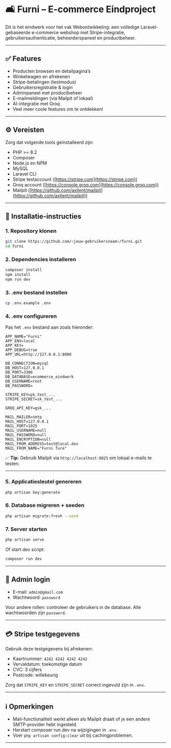 # 🛋️ Furni – E-commerce Eindproject

Dit is het eindwerk voor het vak Webontwikkeling: een volledige Laravel-gebaseerde e-commerce webshop met Stripe-integratie, gebruikersauthenticatie, beheerderspaneel en productbeheer.

---

## ✅ Features

- Producten browsen en detailpagina’s  
- Winkelwagen en afrekenen  
- Stripe-betalingen (testmodus)  
- Gebruikersregistratie & login  
- Adminpaneel met productbeheer  
- E-mailmeldingen (via Mailpit of lokaal)  
- AI-integratie met Groq  
- Veel meer coole features om te ontdekken!

---

## ⚙️ Vereisten

Zorg dat volgende tools geïnstalleerd zijn:

- PHP >= 8.2  
- Composer  
- Node.js en NPM  
- MySQL  
- Laravel CLI  
- Stripe testaccount ([https://stripe.com](https://stripe.com))  
- Groq account ([https://console.groq.com](https://console.groq.com))  
- Mailpit ([https://github.com/axllent/mailpit](https://github.com/axllent/mailpit))

---

## 🚀 Installatie-instructies

### 1. Repository klonen

```bash
git clone https://github.com/<jouw-gebruikersnaam>/furni.git  
cd furni
```

### 2. Dependencies installeren

```bash
composer install  
npm install  
npm run dev
```

### 3. .env bestand instellen

```bash
cp .env.example .env
```

### 4. .env configureren

Pas het `.env` bestand aan zoals hieronder:

```env
APP_NAME="Furni"
APP_ENV=local
APP_KEY=
APP_DEBUG=true
APP_URL=http://127.0.0.1:8000

DB_CONNECTION=mysql
DB_HOST=127.0.0.1
DB_PORT=3306
DB_DATABASE=ecommerce_eindwerk
DB_USERNAME=root
DB_PASSWORD=

STRIPE_KEY=pk_test_...
STRIPE_SECRET=sk_test_...

GROQ_API_KEY=gsk_...

MAIL_MAILER=smtp
MAIL_HOST=127.0.0.1
MAIL_PORT=1025
MAIL_USERNAME=null
MAIL_PASSWORD=null
MAIL_ENCRYPTION=null
MAIL_FROM_ADDRESS=test@local.dev
MAIL_FROM_NAME="Furni Ture"
```

✅ **Tip:** Gebruik Mailpit via `http://localhost:8025` om lokaal e-mails te testen.

---

### 5. Applicatiesleutel genereren

```bash
php artisan key:generate
```

### 6. Database migreren + seeden

```bash
php artisan migrate:fresh --seed
```

### 7. Server starten

```bash
php artisan serve
```

Of start dev script:

```bash
composer run dev
```

---

## 🔐 Admin login

- E-mail: `admin@gmail.com`  
- Wachtwoord: `password`

Voor andere rollen: controleer de gebruikers in de database. Alle wachtwoorden zijn `password`.

---

## 💳 Stripe testgegevens

Gebruik deze testgegevens bij afrekenen:

- Kaartnummer: `4242 4242 4242 4242`  
- Vervaldatum: toekomstige datum  
- CVC: 3 cijfers  
- Postcode: willekeurig  

Zorg dat `STRIPE_KEY` en `STRIPE_SECRET` correct ingevuld zijn in `.env`.

---

## ℹ️ Opmerkingen

- Mail-functionaliteit werkt alleen als Mailpit draait of je een andere SMTP-provider hebt ingesteld.  
- Herstart composer run dev na wijzigingen in `.env`.  
- Voer `php artisan config:clear` uit bij cachingproblemen.

---
